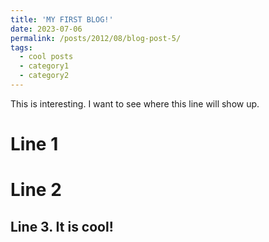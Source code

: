 ```yaml
---
title: 'MY FIRST BLOG!'
date: 2023-07-06
permalink: /posts/2012/08/blog-post-5/
tags:
  - cool posts
  - category1
  - category2
---
```


This is interesting. I want to see where this line will show up.

Line 1
======

Line 2
======

Line 3. It is cool!
------
